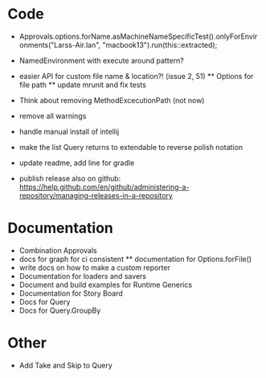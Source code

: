 # Code
* Approvals.options.forName.asMachineNameSpecificTest().onlyForEnvironments("Larss-Air.lan", "macbook13").run(this::extracted);
* NamedEnvironment with execute around pattern?

* easier API for custom file name & location?! (issue 2, 51)
** Options for file path
** update mrunit and fix tests

* Think about removing MethodExcecutionPath (not now)
* remove all warnings
* handle manual install of intellij
* make the list Query returns  to extendable to reverse polish notation

* update readme, add line for gradle
* publish release also on github: https://help.github.com/en/github/administering-a-repository/managing-releases-in-a-repository

# Documentation
* Combination Approvals
* docs for graph for ci consistent
** documentation for Options.forFile()
* write docs on how to make a custom reporter
* Documentation for loaders and savers
* Document and build examples for Runtime Generics
* Documentation for Story Board
* Docs for Query
* Docs for Query.GroupBy

# Other
* Add Take and Skip to Query
